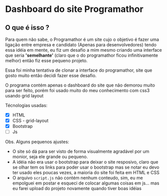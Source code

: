 # Dashboard do site Programathor

## O que é isso ?

Para quem não sabe, o Programathor é um site cujo o objetivo é fazer uma ligação entre empresa e candidato (Apenas para desenvolvedores)
tendo essa idéia em mente, eu fiz um desafio a mim mesmo criando uma interface que seria **'semelhante'** (claro que o do programathor ficou infinitivamente melhor)
então fiz esse pequeno projeto.

Essa foi minha tentativa de clonar a interface do programathor, site que gosto muito então decidi fazer esse desafio.

O programa contém apenas o dashboard do site que não demorou muito para ser feito, 
porém foi usado muito do meu conhecimento com css3 usando grid layout 

Técnologias usadas: 

- [X] HTML
- [X] CSS - grid-layout
- [X] Bootstrap 
- [ ] Js

Obs. Alguns pequenos ajustes: 

* O site só dá para ser visto de forma visualmente agradável por um monior, seja ele grande ou pequeno.  
* A idéia não era usar o bootstrap para deixar o site resposivo, claro que se olhar tem os links para poder usar o bootstrap
mas se notar eu devo ter usado eles poucas vezes, a maioria do site foi feita em HTML e CSS 
* O arquivo `script.js` não contém nenhum conteudo, sim, eu me empolguei em postar e esqueci de colocar algumas coisas em js... mas 
eu farei upload do projeto novamente quando tiver boas idéias
